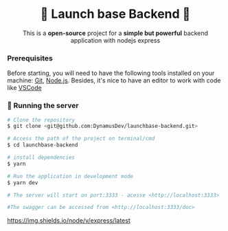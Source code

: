 <h1 align="center">🚀 Launch base Backend 🚀</h1>
<p align="center">This is a <strong>open-source</strong> project for a <strong>simple but powerful</strong> backend application with nodejs express</p>

### Prerequisites

Before starting, you will need to have the following tools installed on your machine:
[Git](https://git-scm.com), [Node.js](https://nodejs.org/en/).
Besides, it's nice to have an editor to work with code like [VSCode](https://code.visualstudio.com/)

### 🎲 Running the server

```bash
# Clone the repository
$ git clone <git@github.com:DynamusDev/launchbase-backend.git>

# Access the path of the project on terminal/cmd
$ cd launchbase-backend

# install dependencies
$ yarn

# Run the application in development mode
$ yarn dev

# The server will start on port:3333 - acesse <http://localhost:3333>

#The swagger can be accessed from <http://localhost:3333/doc>
```

https://img.shields.io/node/v/express/latest
